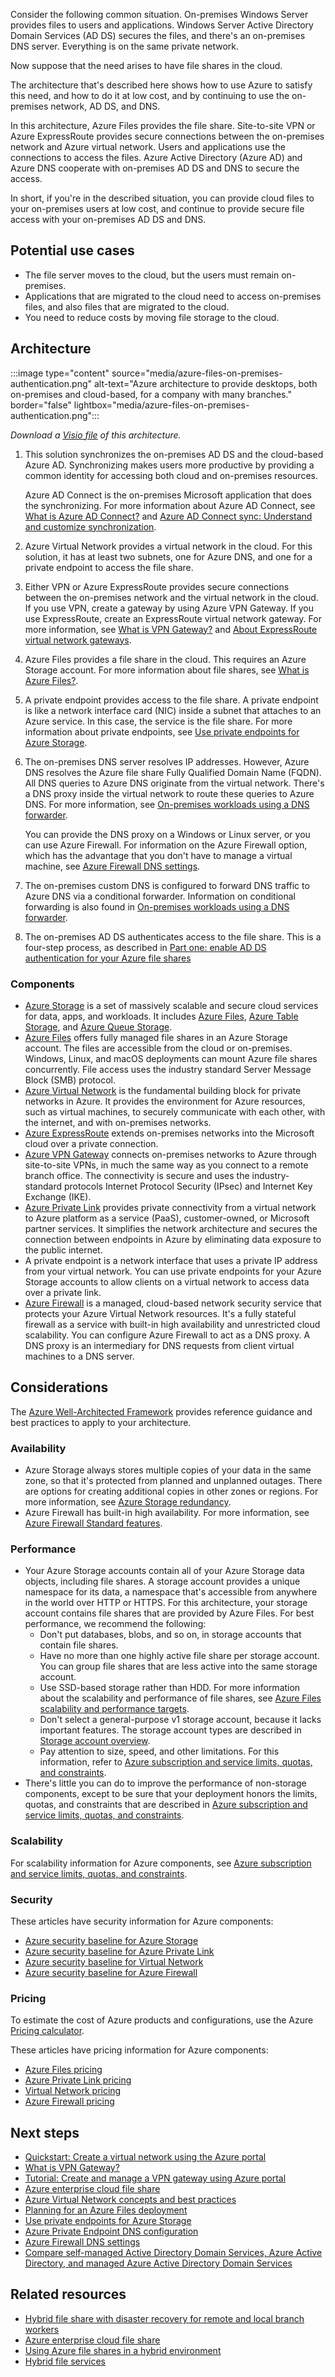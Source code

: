 Consider the following common situation. On-premises Windows Server provides files to users and applications. Windows Server Active Directory Domain Services (AD DS) secures the files, and there's an on-premises DNS server. Everything is on the same private network.

Now suppose that the need arises to have file shares in the cloud.

The architecture that's described here shows how to use Azure to satisfy this need, and how to do it at low cost, and by continuing to use the on-premises network, AD DS, and DNS.

In this architecture, Azure Files provides the file share. Site-to-site VPN or Azure ExpressRoute provides secure connections between the on-premises network and Azure virtual network. Users and applications use the connections to access the files. Azure Active Directory (Azure AD) and Azure DNS cooperate with on-premises AD DS and DNS to secure the access.

In short, if you're in the described situation, you can provide cloud files to your on-premises users at low cost, and continue to provide secure file access with your on-premises AD DS and DNS.

## Potential use cases

- The file server moves to the cloud, but the users must remain on-premises.
- Applications that are migrated to the cloud need to access on-premises files, and also files that are migrated to the cloud.
- You need to reduce costs by moving file storage to the cloud.

## Architecture

:::image type="content" source="media/azure-files-on-premises-authentication.png" alt-text="Azure architecture to provide desktops, both on-premises and cloud-based, for a company with many branches." border="false" lightbox="media/azure-files-on-premises-authentication.png":::

*Download a [Visio file](https://arch-center.azureedge.net/US-1893117-azure-files-on-premises-authentication.vsdx) of this architecture.*

1. This solution synchronizes the on-premises AD DS and the cloud-based Azure AD. Synchronizing makes users more productive by providing a common identity for accessing both cloud and on-premises resources.

   Azure AD Connect is the on-premises Microsoft application that does the synchronizing. For more information about Azure AD Connect, see [What is Azure AD Connect?](/azure/active-directory/hybrid/whatis-azure-ad-connect) and [Azure AD Connect sync: Understand and customize synchronization](/azure/active-directory/hybrid/how-to-connect-sync-whatis).
1. Azure Virtual Network provides a virtual network in the cloud. For this solution, it has at least two subnets, one for Azure DNS, and one for a private endpoint to access the file share.
1. Either VPN or Azure ExpressRoute provides secure connections between the on-premises network and the virtual network in the cloud. If you use VPN, create a gateway by using Azure VPN Gateway. If you use ExpressRoute, create an ExpressRoute virtual network gateway. For more information, see [What is VPN Gateway?](/azure/vpn-gateway/vpn-gateway-about-vpngateways) and [About ExpressRoute virtual network gateways](/azure/expressroute/expressroute-about-virtual-network-gateways).
1. Azure Files provides a file share in the cloud. This requires an Azure Storage account. For more information about file shares, see [What is Azure Files?](/azure/storage/files/storage-files-introduction).
1. A private endpoint provides access to the file share. A private endpoint is like a network interface card (NIC) inside a subnet that attaches to an Azure service. In this case, the service is the file share. For more information about private endpoints, see [Use private endpoints for Azure Storage](/azure/storage/common/storage-private-endpoints).
1. The on-premises DNS server resolves IP addresses. However, Azure DNS resolves the Azure file share Fully Qualified Domain Name (FQDN). All DNS queries to Azure DNS originate from the virtual network. There's a DNS proxy inside the virtual network to route these queries to Azure DNS. For more information, see [On-premises workloads using a DNS forwarder](/azure/private-link/private-endpoint-dns#on-premises-workloads-using-a-dns-forwarder).

   You can provide the DNS proxy on a Windows or Linux server, or you can use Azure Firewall. For information on the Azure Firewall option, which has the advantage that you don't have to manage a virtual machine, see [Azure Firewall DNS settings](/azure/firewall/dns-settings).
1. The on-premises custom DNS is configured to forward DNS traffic to Azure DNS via a conditional forwarder. Information on conditional forwarding is also found in [On-premises workloads using a DNS forwarder](/azure/private-link/private-endpoint-dns#on-premises-workloads-using-a-dns-forwarder).
1. The on-premises AD DS authenticates access to the file share. This is a four-step process, as described in [Part one: enable AD DS authentication for your Azure file shares](/azure/storage/files/storage-files-identity-ad-ds-enable)

### Components

- [Azure Storage](https://azure.microsoft.com/product-categories/storage) is a set of massively scalable and secure cloud services for data, apps, and workloads. It includes [Azure Files](https://azure.microsoft.com/services/storage/files), [Azure Table Storage](https://azure.microsoft.com/services/storage/tables), and [Azure Queue Storage](https://azure.microsoft.com/services/storage/queues).
- [Azure Files](https://azure.microsoft.com/services/storage/files) offers fully managed file shares in an Azure Storage account. The files are accessible from the cloud or on-premises. Windows, Linux, and macOS deployments can mount Azure file shares concurrently. File access uses the industry standard Server Message Block (SMB) protocol.
- [Azure Virtual Network](https://azure.microsoft.com/services/virtual-network) is the fundamental building block for private networks in Azure. It provides the environment for Azure resources, such as virtual machines, to securely communicate with each other, with the internet, and with on-premises networks.
- [Azure ExpressRoute](https://azure.microsoft.com/services/expressroute) extends on-premises networks into the Microsoft cloud over a private connection.
- [Azure VPN Gateway](https://azure.microsoft.com/services/vpn-gateway) connects on-premises networks to Azure through site-to-site VPNs, in much the same way as you connect to a remote branch office. The connectivity is secure and uses the industry-standard protocols Internet Protocol Security (IPsec) and Internet Key Exchange (IKE).
- [Azure Private Link](https://azure.microsoft.com/services/private-link) provides private connectivity from a virtual network to Azure platform as a service (PaaS), customer-owned, or Microsoft partner services. It simplifies the network architecture and secures the connection between endpoints in Azure by eliminating data exposure to the public internet.
- A private endpoint is a network interface that uses a private IP address from your virtual network. You can use private endpoints for your Azure Storage accounts to allow clients on a virtual network to access data over a private link.
- [Azure Firewall](https://azure.microsoft.com/services/azure-firewall) is a managed, cloud-based network security service that protects your Azure Virtual Network resources. It's a fully stateful firewall as a service with built-in high availability and unrestricted cloud scalability. You can configure Azure Firewall to act as a DNS proxy. A DNS proxy is an intermediary for DNS requests from client virtual machines to a DNS server.

## Considerations

The [Azure Well-Architected Framework](/azure/architecture/framework) provides reference guidance and best practices to apply to your architecture.

### Availability

- Azure Storage always stores multiple copies of your data in the same zone, so that it's protected from planned and unplanned outages. There are options for creating additional copies in other zones or regions. For more information, see [Azure Storage redundancy](/azure/storage/common/storage-redundancy).
- Azure Firewall has built-in high availability. For more information, see [Azure Firewall Standard features](/azure/firewall/features).

### Performance

- Your Azure Storage accounts contain all of your Azure Storage data objects, including file shares. A storage account provides a unique namespace for its data, a namespace that's accessible from anywhere in the world over HTTP or HTTPS. For this architecture, your storage account contains file shares that are provided by Azure Files. For best performance, we recommend the following:
  - Don't put databases, blobs, and so on, in storage accounts that contain file shares.
  - Have no more than one highly active file share per storage account. You can group file shares that are less active into the same storage account.
  - Use SSD-based storage rather than HDD. For more information about the scalability and performance of file shares, see [Azure Files scalability and performance targets](/azure/storage/files/storage-files-scale-targets).
  - Don't select a general-purpose v1 storage account, because it lacks important features. The storage account types are described in [Storage account overview](/azure/storage/common/storage-account-overview).
  - Pay attention to size, speed, and other limitations. For this information, refer to [Azure subscription and service limits, quotas, and constraints](/azure/azure-resource-manager/management/azure-subscription-service-limits).
- There's little you can do to improve the performance of non-storage components, except to be sure that your deployment honors the limits, quotas, and constraints that are described in [Azure subscription and service limits, quotas, and constraints](/azure/azure-resource-manager/management/azure-subscription-service-limits).

### Scalability

For scalability information for Azure components, see [Azure subscription and service limits, quotas, and constraints](/azure/azure-resource-manager/management/azure-subscription-service-limits).

### Security

These articles have security information for Azure components:

- [Azure security baseline for Azure Storage](/security/benchmark/azure/baselines/storage-security-baseline)
- [Azure security baseline for Azure Private Link](/security/benchmark/azure/baselines/private-link-security-baseline)
- [Azure security baseline for Virtual Network](/security/benchmark/azure/baselines/virtual-network-security-baseline)
- [Azure security baseline for Azure Firewall](/security/benchmark/azure/baselines/firewall-security-baseline)

### Pricing

To estimate the cost of Azure products and configurations, use the Azure [Pricing calculator](https://azure.microsoft.com/pricing/calculator).

These articles have pricing information for Azure components:

- [Azure Files pricing](https://azure.microsoft.com/pricing/details/storage/files)
- [Azure Private Link pricing](https://azure.microsoft.com/pricing/details/private-link)
- [Virtual Network pricing](https://azure.microsoft.com/pricing/details/virtual-network)
- [Azure Firewall pricing](https://azure.microsoft.com/pricing/details/azure-firewall)

## Next steps

- [Quickstart: Create a virtual network using the Azure portal](/azure/virtual-network/quick-create-portal)
- [What is VPN Gateway?](/azure/vpn-gateway/vpn-gateway-about-vpngateways)
- [Tutorial: Create and manage a VPN gateway using Azure portal](/azure/vpn-gateway/tutorial-create-gateway-portal)
- [Azure enterprise cloud file share](/azure/architecture/hybrid/azure-files-private)
- [Azure Virtual Network concepts and best practices](/azure/virtual-network/concepts-and-best-practices)
- [Planning for an Azure Files deployment](/azure/storage/files/storage-files-planning)
- [Use private endpoints for Azure Storage](/azure/storage/common/storage-private-endpoints)
- [Azure Private Endpoint DNS configuration](/azure/private-link/private-endpoint-dns)
- [Azure Firewall DNS settings](/azure/firewall/dns-settings)
- [Compare self-managed Active Directory Domain Services, Azure Active Directory, and managed Azure Active Directory Domain Services](/azure/active-directory-domain-services/compare-identity-solutions)

## Related resources

- [Hybrid file share with disaster recovery for remote and local branch workers](hybrid-file-share-dr-remote-local-branch-workers.yml)
- [Azure enterprise cloud file share](../../hybrid/azure-files-private.yml)
- [Using Azure file shares in a hybrid environment](../../hybrid/azure-file-share.yml)
- [Hybrid file services](../../hybrid/hybrid-file-services.yml)
